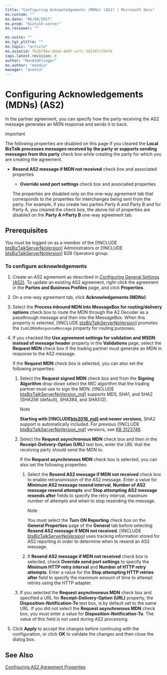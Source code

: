 ```yaml
---
title: "Configuring Acknowledgements (MDNs) (AS2) | Microsoft Docs"
ms.custom: ""
ms.date: "06/08/2017"
ms.prod: "biztalk-server"
ms.reviewer: ""

ms.suite: ""
ms.tgt_pltfrm: ""
ms.topic: "article"
ms.assetid: fb2bf98a-deb4-460f-a1fc-3d2397c39470
caps.latest.revision: 8
author: "MandiOhlinger"
ms.author: "mandia"
manager: "anneta"
---
```

# Configuring Acknowledgements (MDNs) (AS2)
In the partner agreement, you can specify how the party receiving the AS2 message generates an MDN response and sends it to back.  

> [!IMPORTANT]
>  The following properties are disabled on this page if you cleared the **Local BizTalk processes messages received by the party or supports sending messages from this party** check box while creating the party for which you are creating the agreement.  
> 
> - **Resend AS2 message if MDN not received** check box and associated properties  
>   -   **Override send port settings** check box and associated properties  
> 
>   The properties are disabled only on the one-way agreement tab that corresponds to the properties for interchanges being sent from the party. For example, if you create two parties Party A and Party B and for Party A, you cleared the check box, the above list of properties are disabled on the **Party A->Party B** one-way agreement tab.  

## Prerequisites  
 You must be logged on as a member of the [!INCLUDE [btsBizTalkServerNoVersion](../includes/btsbiztalkservernoversion-md.md)] Administrators or [!INCLUDE [btsBizTalkServerNoVersion](../includes/btsbiztalkservernoversion-md.md)] B2B Operators group.  

### To configure acknowledgements  

1. Create an AS2 agreement as described in [Configuring General Settings (AS2)](../core/configuring-general-settings-as2.md). To update an existing AS2 agreement, right-click the agreement in the **Parties and Business Profiles** page, and click **Properties**.  

2. On a one-way agreement tab, click **Acknowledgements (MDNs)**.  

3. Select the <strong>Process inbound MDN into MessageBox for routing/delivery options</strong> check box to route the MDN through the A2 Decoder as a passthrough message and then into the MessageBox. When this property is selected, [!INCLUDE [btsBizTalkServerNoVersion](../includes/btsbiztalkservernoversion-md.md)] promotes the `IsAS2MdnResponseMessage` property for routing purposes.  

4. If you checked the **Use agreement settings for validation and MSDN instead of message header** property in the **Validations** page, select the **Request MDN** check box if the trading partner must generate an MDN in response to the AS2 message.  

    If the **Request MDN** check box is selected, you can also set the following properties:  

   1. Select the <strong>Request signed MDN</strong> check box and from the <strong>Signing Algorithm</strong> drop-down select the MIC algorithm that the trading partner must use to sign the MDN. [!INCLUDE [btsBizTalkServerNoVersion_md](../includes/btsbiztalkservernoversion-md.md)] supports MD5, SHA1, and SHA2 (SHA256 (default), SHA384, and SHA512).

      > [!NOTE]
      > <strong>Starting with <!-- BEGIN ERROR INCLUDE: Unable to resolve [!INCLUDE[bts2016_md](../includes/bts2016-md.md)]: Path(D:/a/1/s/target_repo/biztalk/core/configuring-acknowledgements-mdns-as2.md) contains invalid char.
      > Parameter name: path -->[!INCLUDE[bts2016_md](../includes/bts2016-md.md)]<!--END ERROR INCLUDE --> and newer versions</strong>, SHA2 support is automatically included. For previous [!INCLUDE [btsBizTalkServerNoVersion_md](../includes/btsbiztalkservernoversion-md.md)] versions, see [KB 3123748](https://support.microsoft.com/kb/3123748).

   2. Select the **Request asynchronous MDN** check box and then in the **Receipt-Delivery-Option (URL)** text box, enter the URL that the receiving party should send the MDN to.  

       If the **Request asynchronous MDN** check box is selected, you can also set the following properties:  

      1. Select the **Resend AS2 message if MDN not received** check box to enable retransmission of the AS2 message. Enter a value for **Minimum AS2 message resend interval**, **Number of AS2 message resend attempts** and **Stop attempting AS2 message resends after** fields to specify the retry interval, maximum number of attempts and when to stop resending the message.  

         > [!NOTE]
         >  You must select the <strong>Turn ON Reporting</strong> check box on the <strong>General Properties</strong> page of the <strong>General</strong> tab before selecting <strong>Resend AS2 message if MDN not received</strong>.  [!INCLUDE [btsBizTalkServerNoVersion](../includes/btsbiztalkservernoversion-md.md)] uses tracking information stored for AS2 reporting in order to determine when to resend an AS2 message.  

      2. If **Resend AS2 message if MDN not received** check box is selected, check **Override send port settings** to specify the **Minimum HTTP retry interval** and **Number of HTTP retry attempts**. Enter a value for the **Stop attempting HTTP retries after** field to specify the maximum amount of time to attempt retries using the HTTP adapter.  

   3. If you selected the **Request asynchronous MDN** check box and specified a URL for **Receipt-Delivery-Option (URL)** property, the **Disposition-Notification-To** text box, is by default set to the same URL. If you did not select the **Request asynchronous MDN** check box, you must enter a value for **Disposition-Notification-To**. The value of this field is not used during AS2 processing.  

5. Click **Apply** to accept the changes before continuing with the configuration, or click **OK** to validate the changes and then close the dialog box.  

## See Also  
 [Configuring AS2 Agreement Properties](../core/configuring-as2-agreement-properties.md)
